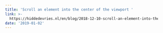 ```yaml
---
title: 'Scroll an element into the center of the viewport '
link: >-
  https://hiddedevries.nl/en/blog/2018-12-10-scroll-an-element-into-the-center-of-the-viewport?utm_campaign=CSS%2BLayout%2BNews
date: '2019-01-02'
---
```


